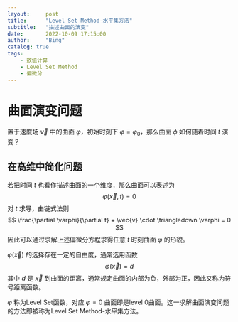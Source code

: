 ```yaml
---
layout:     post
title:      "Level Set Method-水平集方法"
subtitle:   "描述曲面的演变"
date:       2022-10-09 17:15:00
author:     "Bing"
catalog: true
tags:
    - 数值计算
    - Level Set Method
    - 偏微分
---
```


# 曲面演变问题
置于速度场 $\vec{v}$ 中的曲面 $\varphi$，初始时刻下 $\varphi = \varphi_0$，那么曲面 $\phi$ 如何随着时间 $t$ 演变？

## 在高维中简化问题
若把时间 $t$ 也看作描述曲面的一个维度，那么曲面可以表述为
$$
    \varphi(\vec{x},t) = 0
$$
对 $t$ 求导，由链式法则
$$
    \frac{\partial \varphi}{\partial t} + \vec{v} \cdot \triangledown \varphi = 0
$$
因此可以通过求解上述偏微分方程求得任意 $t$ 时刻曲面 $\varphi$ 的形貌。

$\varphi(\vec{x})$ 的选择存在一定的自由度，通常选用函数
$$
    \varphi(\vec{x}) = d
$$
其中 $d$ 是 $\vec{x}$ 到曲面的距离，通常规定曲面的内部为负，外部为正，因此又称为符号距离函数。

$\varphi$ 称为Level Set函数，对应 $\varphi = 0$ 曲面即是level 0曲面。这一求解曲面演变问题的方法即被称为Level Set Method-水平集方法。
